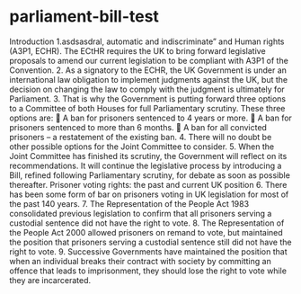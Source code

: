parliament-bill-test
====================
Introduction 
1.asdsasdral, automatic and 
indiscriminate” and Human rights (A3P1, ECHR). The ECtHR 
requires the UK to bring forward legislative proposals to amend our 
current legislation to be compliant with A3P1 of the Convention. 
2. As a signatory to the ECHR, the UK Government is under an international 
law obligation to implement judgments against the UK, but the decision on 
changing the law to comply with the judgment is ultimately for Parliament. 
3. That is why the Government is putting forward three options to a 
Committee of both Houses for full Parliamentary scrutiny. These three 
options are: 
 A ban for prisoners sentenced to 4 years or more. 
 A ban for prisoners sentenced to more than 6 months. 
 A ban for all convicted prisoners – a restatement of the existing ban. 
4. There will no doubt be other possible options for the Joint Committee to 
consider. 
5. When the Joint Committee has finished its scrutiny, the Government will 
reflect on its recommendations. It will continue the legislative process by 
introducing a Bill, refined following Parliamentary scrutiny, for debate as 
soon as possible thereafter. 
Prisoner voting rights: the past and current UK position 
6. There has been some form of bar on prisoners voting in UK legislation for 
most of the past 140 years. 
7. The Representation of the People Act 1983 consolidated previous 
legislation to confirm that all prisoners serving a custodial sentence did 
not have the right to vote. 
8. The Representation of the People Act 2000 allowed prisoners on remand 
to vote, but maintained the position that prisoners serving a custodial 
sentence still did not have the right to vote. 
9. Successive Governments have maintained the position that when an 
individual breaks their contract with society by committing an offence that 
leads to imprisonment, they should lose the right to vote while they are 
incarcerated. 
